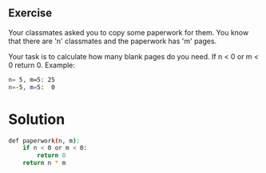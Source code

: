 ## Exercise

Your classmates asked you to copy some paperwork for them. You know that there are 'n' classmates and the paperwork has 'm' pages.

Your task is to calculate how many blank pages do you need. If n < 0 or m < 0 return 0.
Example:

```bash
n= 5, m=5: 25
n=-5, m=5:  0
```

# Solution
```bash
def paperwork(n, m):
    if n < 0 or m < 0:
        return 0
    return n * m
```